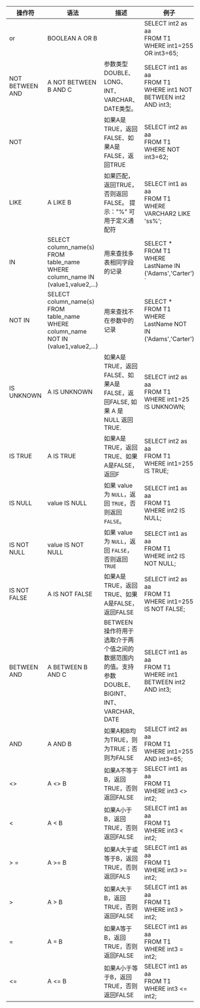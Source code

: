 | 操作符 | 语法                                                                                                                                                                                                                                                                               | 描述  | 例子                                                                                      |
| --- |----------------------------------------------------------------------------------------------------------------------------------------------------------------------------------------------------------------------------------------------------------------------------------|-----|-----------------------------------------------------------------------------------------|
| or | BOOLEAN A OR B                                                                                                                                                                                                                                                                   |     | SELECT int2 as aa <br> FROM T1  <br>WHERE int1=255 OR int3=65; <br>                     |
| NOT BETWEEN AND | A NOT BETWEEN B AND C                                                                                                                                                                                                                                                            | 参数类型DOUBLE、LONG、INT、VARCHAR、DATE类型。 | SELECT int1 as aa <br>FROM T1 <br>WHERE int1 NOT BETWEEN int2 AND int3;                 |
| NOT |                                                                                                                                                                                                                                                                                  | 如果A是TRUE，返回FALSE、如果A是FALSE，返回TRUE | SELECT int2 as aa <br>FROM T1 <br>WHERE  NOT int3=62;                                   |
| LIKE | A LIKE B                                                                                                                                                                                                                                                                         | 如果匹配，返回TRUE，否则返回FALSE。 提示："%" 可用于定义通配符 | SELECT int1 as aa<br>FROM T1<br>WHERE VARCHAR2 LIKE 'ss%';                              |
| IN | SELECT column_name(s) <br>FROM table_name <br> WHERE column_name IN (value1,value2,...)                                                                                                                                                                                          | 用来查找多表相同字段的记录 | SELECT * <br> FROM T1 <br>WHERE LastName IN ('Adams','Carter') `                        | `                                                                                       
| NOT IN | SELECT column_name(s)<br>FROM table_name<br>WHERE column_name NOT IN (value1,value2,...)                                                                                                                                                                                         | 用来查找不在参数中的记录 | SELECT * <br>FROM T1 <br>WHERE LastName NOT IN ('Adams','Carter')                       |
| IS UNKNOWN | A IS UNKNOWN                                                                                                                                                                                                                                                                     | 如果A是TRUE，返回FALSE、如果A是FALSE，返回FALSE, 如果 A 是 NULL 返回 TRUE. | SELECT int2 as aa <br>FROM T1 <br> WHERE int1=25 IS UNKNOWN;                            |
| IS TRUE | A IS TRUE                                                                                                                                                                                                                                                                        | 如果A是TRUE，返回TRUE、如果A是FALSE，返回F | SELECT int2 as aa      <br>FROM T1 <br>WHERE int1=255 IS TRUE;                          |
| IS NULL | value IS NULL                                                                                                                                                                                                                                                                    | 如果 value 为 `NULL`，返回 `TRUE`，否则返回 `FALSE`。 | SELECT int1 as aa <br>FROM T1<br>WHERE int2 IS NULL;                                    |
| IS NOT NULL | value IS NOT NULL                                                                                                                                                                                                                                                                | 如果 value 为 `NULL`，返回 `FALSE`，否则返回 `TRUE` | SELECT int1 as aa <br>FROM T1 <br>WHERE int2 IS NOT NULL;                               |
| IS NOT FALSE | A IS NOT FALSE                                                                                                                                                                                                                                                                   | 如果A是TRUE，返回TRUE、如果A是FALSE，返回FALSE | SELECT int2 as aa <br>FROM T1<br>WHERE int1=255 IS NOT FALSE;                           |
| BETWEEN AND | A BETWEEN B AND C                                                                                                                                                                                                                                                                | BETWEEN 操作符用于选取介于两个值之间的数据范围内的值。支持参数DOUBLE、BIGINT、INT、VARCHAR、DATE | SELECT int1 as aa <br> FROM T1<br>WHERE int1  BETWEEN int2 AND int3;                    |
| AND | A AND B                                                                                                                                                                                                                                                                          | 如果A和B均为TRUE，则为TRUE；否则为FALSE | SELECT int2 as aa <br> FROM T1 <br> WHERE int1=255 AND int3=65;                         |
| <> | A <> B                                                                                                                                                                                                                                                                           | 如果A不等于B，返回TRUE，否则返回FALSE | SELECT int1 as aa  <br> FROM T1 <br> WHERE int3 <> int2;                                |
| < | A < B                                                                                                                                                                                                                                                                            | 如果A小于B，返回TRUE，否则返回FALSE | SELECT int1 as aa  <br> FROM T1 <br> WHERE int3 < int2;                                 |
| > = | A >= B                                                                                                                                                                                                                                                                           | 如果A大于或等于B，返回TRUE，否则返回FALS | SELECT int1 as aa  <br> FROM T1 <br> WHERE int3 >= int2;                                |
| > | A > B                                                                                                                                                                                                                                                                            | 如果A大于B，返回TRUE，否则返回FALSE | SELECT int1 as aa     <br> FROM T1 <br> WHERE int3 > int2;                              |
| = | A = B                                                                                                                                                                                                                                                                            | 如果A等于B，返回TRUE，否则返回FALSE | SELECT int1 as aa      <br> FROM T1<br> WHERE int3 = int2;                              |
| <= | A <= B                                                                                                                                                                                                                                                                           | 如果A小于等于B，返回TRUE，否则返回FALSE | SELECT int1 as aa <br>  FROM T1 <br>WHERE int3 <= int2;                                 |